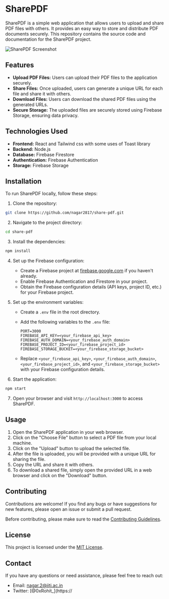 # SharePDF

SharePDF is a simple web application that allows users to upload and share PDF files with others. It provides an easy way to store and distribute PDF documents securely. This repository contains the source code and documentation for the SharePDF project.

![SharePDF Screenshot](screenshot.png)

## Features

- **Upload PDF Files:** Users can upload their PDF files to the application securely.
- **Share Files:** Once uploaded, users can generate a unique URL for each file and share it with others.
- **Download Files:** Users can download the shared PDF files using the generated URLs.
- **Secure Storage:** The uploaded files are securely stored using Firebase Storage, ensuring data privacy.

## Technologies Used

- **Frontend:** React and Tailwind css with some uses of Toast library
- **Backend:** Node.js
- **Database:** Firebase Firestore
- **Authentication:** Firebase Authentication
- **Storage:** Firebase Storage

## Installation

To run SharePDF locally, follow these steps:

1. Clone the repository:

```bash
git clone https://github.com/nagar2817/share-pdf.git
```

2. Navigate to the project directory:

```bash
cd share-pdf
```

3. Install the dependencies:

```bash
npm install
```

4. Set up the Firebase configuration:
   
   - Create a Firebase project at [firebase.google.com](https://firebase.google.com) if you haven't already.
   - Enable Firebase Authentication and Firestore in your project.
   - Obtain the Firebase configuration details (API keys, project ID, etc.) for your Firebase project.

5. Set up the environment variables:
   
   - Create a `.env` file in the root directory.
   - Add the following variables to the `.env` file:
   
     ```plaintext
     PORT=3000
     FIREBASE_API_KEY=<your_firebase_api_key>
     FIREBASE_AUTH_DOMAIN=<your_firebase_auth_domain>
     FIREBASE_PROJECT_ID=<your_firebase_project_id>
     FIREBASE_STORAGE_BUCKET=<your_firebase_storage_bucket>
     ```
   
   - Replace `<your_firebase_api_key>`, `<your_firebase_auth_domain>`, `<your_firebase_project_id>`, and `<your_firebase_storage_bucket>` with your Firebase configuration details.

6. Start the application:

```bash
npm start
```

7. Open your browser and visit `http://localhost:3000` to access SharePDF.

## Usage

1. Open the SharePDF application in your web browser.
2. Click on the "Choose File" button to select a PDF file from your local machine.
3. Click on the "Upload" button to upload the selected file.
4. After the file is uploaded, you will be provided with a unique URL for sharing the file.
5. Copy the URL and share it with others.
6. To download a shared file, simply open the provided URL in a web browser and click on the "Download" button.

## Contributing

Contributions are welcome! If you find any bugs or have suggestions for new features, please open an issue or submit a pull request.

Before contributing, please make sure to read the [Contributing Guidelines](CONTRIBUTING.md).

## License

This project is licensed under the [MIT License](LICENSE).

## Contact

If you have any questions or need assistance, please feel free to reach out:

- Email: nagar.2@iitj.ac.in
- Twitter: [@0xRohit_](https://
